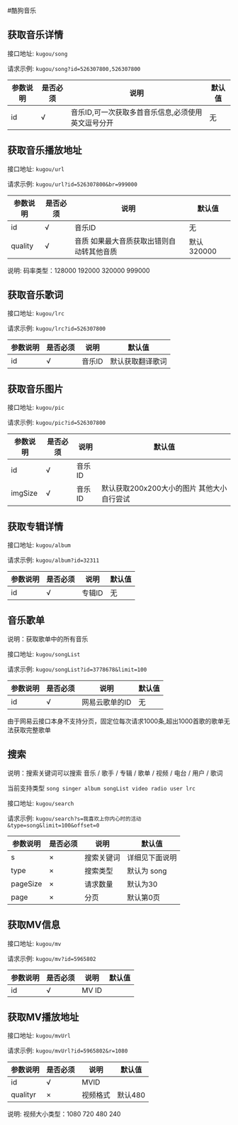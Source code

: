 #酷狗音乐

## 获取音乐详情

接口地址: `kugou/song`

请求示例: `kugou/song?id=526307800,526307800`

|参数说明|是否必须|说明|默认值|
|------|-----|-----|---|
|id|√|音乐ID,可一次获取多首音乐信息,必须使用英文逗号分开|无|

## 获取音乐播放地址

接口地址: `kugou/url`

请求示例: `kugou/url?id=526307800&br=999000`

|参数说明|是否必须|说明|默认值|
|------|-----|-----|---|
|id|√|音乐ID|无|
|quality|√|音质 如果最大音质获取出错则自动转其他音质|默认320000 |

说明: 码率类型：128000 192000 320000 999000

## 获取音乐歌词

接口地址: `kugou/lrc`

请求示例: `kugou/lrc?id=526307800`

|参数说明|是否必须|说明|默认值|
|------|-----|-----|---|
|id|√|音乐ID|默认获取翻译歌词|

## 获取音乐图片

接口地址: `kugou/pic`

请求示例: `kugou/pic?id=526307800`

|参数说明|是否必须|说明|默认值|
|------|-----|-----|---|
|id|√|音乐ID||
|imgSize|√|音乐ID|默认获取200x200大小的图片 其他大小自行尝试|

## 获取专辑详情

接口地址: `kugou/album`

请求示例: `kugou/album?id=32311`

|参数说明|是否必须|说明|默认值|
|------|-----|-----|---|
|id|√|专辑ID|无|

## 音乐歌单

说明：获取歌单中的所有音乐

接口地址: `kugou/songList`

请求示例: `kugou/songList?id=3778678&limit=100`

|参数说明|是否必须|说明|默认值|
|------|-----|-----|---|
|id|√|网易云歌单的ID|无|

由于网易云接口本身不支持分页，固定位每次请求1000条,超出1000首歌的歌单无法获取完整歌单

## 搜索

说明：搜索关键词可以搜索 音乐 / 歌手 / 专辑 / 歌单 / 视频 / 电台 / 用户 / 歌词

当前支持类型 `song singer album songList video radio user lrc`

接口地址: `kugou/search`

请求示例: `kugou/search?s=我喜欢上你内心时的活动&type=song&limit=100&offset=0`

|参数说明|是否必须|说明|默认值|
|------|-----|-----|---|
|s|×|搜索关键词|详细见下面说明|
|type|×|搜索类型|默认为 song|
|pageSize|×|请求数量|默认为30|
|page|×|分页|默认第0页|


## 获取MV信息

接口地址: `kugou/mv`

请求示例: `kugou/mv?id=5965802`

|参数说明|是否必须|说明|默认值|
|------|-----|-----|---|
|id|√|MV ID||

## 获取MV播放地址

接口地址: `kugou/mvUrl`

请求示例: `kugou/mvUrl?id=5965802&r=1080`

|参数说明|是否必须|说明|默认值|
|------|-----|-----|---|
|id|√|MVID||
|qualityr|×|视频格式|默认480 |

说明: 视频大小类型：1080 720 480 240
